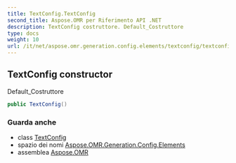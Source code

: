 ```yaml
---
title: TextConfig.TextConfig
second_title: Aspose.OMR per Riferimento API .NET
description: TextConfig costruttore. Default_Costruttore
type: docs
weight: 10
url: /it/net/aspose.omr.generation.config.elements/textconfig/textconfig/
---
```

## TextConfig constructor

Default_Costruttore

```csharp
public TextConfig()
```

### Guarda anche

* class [TextConfig](../)
* spazio dei nomi [Aspose.OMR.Generation.Config.Elements](../../textconfig/)
* assemblea [Aspose.OMR](../../../)


